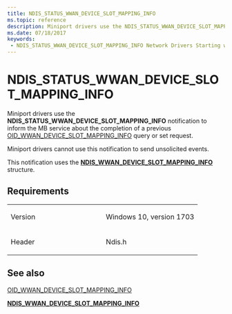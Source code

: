 ```yaml
---
title: NDIS_STATUS_WWAN_DEVICE_SLOT_MAPPING_INFO
ms.topic: reference
description: Miniport drivers use the NDIS_STATUS_WWAN_DEVICE_SLOT_MAPPING_INFO notification to inform the MB service about the completion of a previous OID_WWAN_DEVICE_SLOT_MAPPING_INFO query or set request.
ms.date: 07/18/2017
keywords:
 - NDIS_STATUS_WWAN_DEVICE_SLOT_MAPPING_INFO Network Drivers Starting with Windows Vista
---
```


# NDIS\_STATUS\_WWAN\_DEVICE\_SLOT\_MAPPING\_INFO


Miniport drivers use the **NDIS\_STATUS\_WWAN\_DEVICE\_SLOT\_MAPPING\_INFO** notification to inform the MB service about the completion of a previous [OID\_WWAN\_DEVICE\_SLOT\_MAPPING\_INFO](./oid-wwan-device-slot-mappings.md) query or set request.

Miniport drivers cannot use this notification to send unsolicited events.

This notification uses the [**NDIS\_WWAN\_DEVICE\_SLOT\_MAPPING\_INFO**](/windows-hardware/drivers/ddi/ndiswwan/ns-ndiswwan-_ndis_wwan_device_slot_mapping_info) structure.

## Requirements

<table>
<colgroup>
<col width="50%" />
<col width="50%" />
</colgroup>
<tbody>
<tr class="odd">
<td><p>Version</p></td>
<td><p>Windows 10, version 1703</p></td>
</tr>
<tr class="even">
<td><p>Header</p></td>
<td>Ndis.h</td>
</tr>
</tbody>
</table>

## See also


[OID\_WWAN\_DEVICE\_SLOT\_MAPPING\_INFO](./oid-wwan-device-slot-mappings.md)

[**NDIS\_WWAN\_DEVICE\_SLOT\_MAPPING\_INFO**](/windows-hardware/drivers/ddi/ndiswwan/ns-ndiswwan-_ndis_wwan_device_slot_mapping_info)

 

